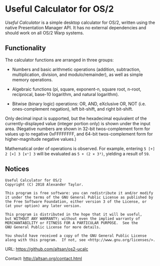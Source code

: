 Useful Calculator for OS/2
==========================

_Useful Calculator_ is a simple desktop calculator for OS/2, written
using the native Presentation Manager API.  It has no external
dependencies and should work on all OS/2 Warp systems.


Functionality
-------------

The calculator functions are arranged in three groups:

 * Numbers and basic arithmetic operations (addition, subtraction,
   multiplication, division, and modulo/remainder), as well as simple
   memory operations.

 * Algebraic functions (pi, square, exponent-n, square root, n-root, 
   reciprocal, base-10 logarithm, and natural logarithm).  

 * Bitwise (binary logic) operations: OR, AND, eXclusive OR, NOT (i.e.
   ones-complement negation), left bit-shift, and right bit-shift.

Only decimal input is supported, but the hexadecimal equivalent of the
currently-displayed value (integer portion only) is shown under the 
input area.  (Negative numbers are shown in 32-bit twos-complement form
for values up to negative 0xFFFFFFFF, and 64-bit twos-complement form
for higher-magnitude negative values.)

Mathematical order of operations is observed.  For example, entering 
`5 [+] 2 [×] 3 [xⁿ] 3` will be evaluated as `5 + (2 × 3³)`, yielding a 
result of `59`.


Notices
-------

    Useful Calculator for OS/2
    Copyright (C) 2018 Alexander Taylor.

    This program is free software: you can redistribute it and/or modify
    it under the terms of the GNU General Public License as published by
    the Free Software Foundation, either version 3 of the License, or
    (at your option) any later version.

    This program is distributed in the hope that it will be useful,
    but WITHOUT ANY WARRANTY; without even the implied warranty of
    MERCHANTABILITY or FITNESS FOR A PARTICULAR PURPOSE.  See the
    GNU General Public License for more details.

    You should have received a copy of the GNU General Public License
    along with this program.  If not, see <http://www.gnu.org/licenses/>.

URL: https://github.com/altsan/os2-ucalc

Contact: http://altsan.org/contact.html
